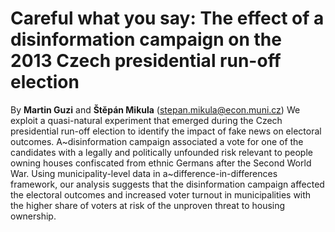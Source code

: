 # Careful what you say: The effect of a disinformation campaign on the 2013 Czech presidential run-off election

By **Martin Guzi** and **Štěpán Mikula** (stepan.mikula@econ.muni.cz)
We exploit a quasi-natural experiment that emerged during the Czech presidential run-off election to identify the impact of fake news on electoral outcomes. A~disinformation campaign associated a vote for one of the candidates with a legally and politically unfounded risk relevant to people owning houses confiscated from ethnic Germans after the Second World War. Using municipality-level data in a~difference-in-differences framework, our analysis suggests that the disinformation campaign affected the electoral outcomes and increased voter turnout in municipalities with the higher share of voters at risk of the unproven threat to housing ownership.
